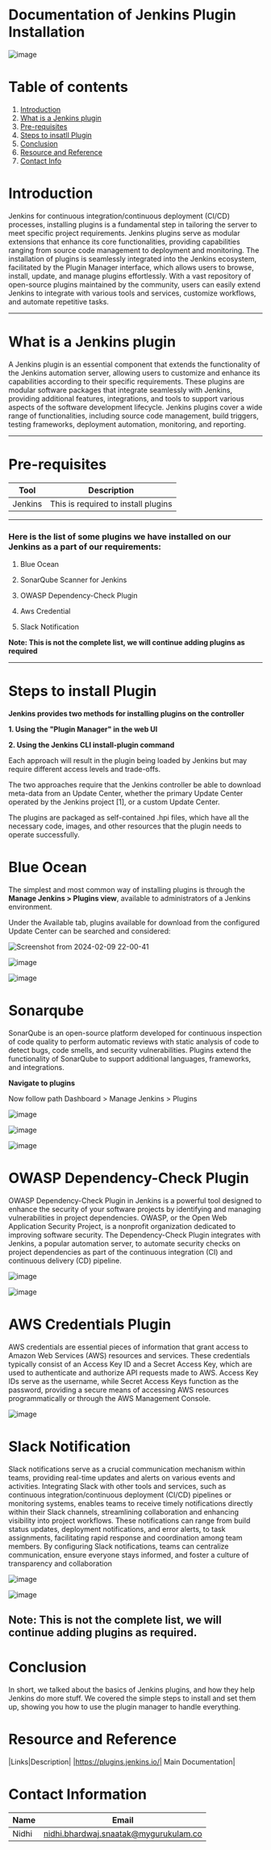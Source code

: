 # Documentation of Jenkins Plugin Installation 


![image](https://github.com/avengers-p7/Documentation/assets/156644891/50a769a7-2076-4ed7-8d56-3bf6ce448388)


# Table of contents 

1. [Introduction](#Introduction)
2. [What is a Jenkins plugin](#What-is-a-jenkins-plugin)
3. [Pre-requisites](#Pre-requisites)
4. [Steps to insatll Plugin](#Steps-to-install-plugin)
5. [Conclusion](#Conclusion)
6. [Resource and Reference](#Resource-and-Reference)
7. [Contact Info](#Contact-Information)





# Introduction 
Jenkins for continuous integration/continuous deployment (CI/CD) processes, installing plugins is a fundamental step in tailoring the server to meet specific project requirements. Jenkins plugins serve as modular extensions that enhance its core functionalities, providing capabilities ranging from source code management to deployment and monitoring. The installation of plugins is seamlessly integrated into the Jenkins ecosystem, facilitated by the Plugin Manager interface, which allows users to browse, install, update, and manage plugins effortlessly. With a vast repository of open-source plugins maintained by the community, users can easily extend Jenkins to integrate with various tools and services, customize workflows, and automate repetitive tasks. 


***

# What is a Jenkins plugin


A Jenkins plugin is an essential component that extends the functionality of the Jenkins automation server, allowing users to customize and enhance its capabilities according to their specific requirements. These plugins are modular software packages that integrate seamlessly with Jenkins, providing additional features, integrations, and tools to support various aspects of the software development lifecycle. Jenkins plugins cover a wide range of functionalities, including source code management, build triggers, testing frameworks, deployment automation, monitoring, and reporting. 


***


# Pre-requisites

|Tool|Description|
|----|------------|
|Jenkins|This is required to install plugins|


***


### Here is the list of some plugins we have installed on our Jenkins as a part of our requirements:

1. Blue Ocean

2. SonarQube Scanner for Jenkins

3. OWASP Dependency-Check Plugin

4. Aws Credential

5. Slack Notification

**Note: This is not the complete list, we will continue adding plugins as required**


***


# Steps to install Plugin


**Jenkins provides two methods for installing plugins on the controller**

**1. Using the "Plugin Manager" in the web UI**

 **2. Using the Jenkins CLI install-plugin command**


Each approach will result in the plugin being loaded by Jenkins but may require different access levels and trade-offs.

The two approaches require that the Jenkins controller be able to download meta-data from an Update Center, whether the primary Update Center operated by the Jenkins project [1], or a custom Update Center.

The plugins are packaged as self-contained .hpi files, which have all the necessary code, images, and other resources that the plugin needs to operate successfully.



# Blue Ocean



The simplest and most common way of installing plugins is through the **Manage Jenkins > Plugins view**, available to administrators of a Jenkins environment.

Under the Available tab, plugins available for download from the configured Update Center can be searched and considered: 





![Screenshot from 2024-02-09 22-00-41](https://github.com/avengers-p7/Documentation/assets/156644891/039dece4-386e-42d8-b7ce-43a793abae0d)








![image](https://github.com/avengers-p7/Documentation/assets/156644891/3256cce6-00c6-4024-8eb0-c7fb7f695302)










![image](https://github.com/avengers-p7/Documentation/assets/156644891/7ed46f7b-5787-46a0-8986-7a784f76eea4)



 





# Sonarqube 


SonarQube is an open-source platform developed for continuous inspection of code quality to perform automatic reviews with static analysis of code to detect bugs, code smells, and security vulnerabilities. Plugins extend the functionality of SonarQube to support additional languages, frameworks, and integrations.


**Navigate to plugins**

Now follow path Dashboard > Manage Jenkins > Plugins




![image](https://github.com/avengers-p7/Documentation/assets/156644891/2339b401-a0b5-434c-8a02-311f0702a3f0)







![image](https://github.com/avengers-p7/Documentation/assets/156644891/ad994575-fc47-4d5f-a74c-a33526a3c65e)








![image](https://github.com/avengers-p7/Documentation/assets/156644891/7f3fa7ae-02b3-4afc-9d77-5d1403dd32bc)





# OWASP Dependency-Check Plugin


OWASP Dependency-Check Plugin in Jenkins is a powerful tool designed to enhance the security of your software projects by identifying and managing vulnerabilities in project dependencies. OWASP, or the Open Web Application Security Project, is a nonprofit organization dedicated to improving software security. The Dependency-Check Plugin integrates with Jenkins, a popular automation server, to automate security checks on project dependencies as part of the continuous integration (CI) and continuous delivery (CD) pipeline.





![image](https://github.com/avengers-p7/Documentation/assets/156644891/b9512480-e6d6-4c86-9e5d-5979f8f9cb1f)









![image](https://github.com/avengers-p7/Documentation/assets/156644891/ca0c441a-7db6-4390-9a6f-2d9b48121d03)






# AWS Credentials Plugin


AWS credentials are essential pieces of information that grant access to Amazon Web Services (AWS) resources and services. These credentials typically consist of an Access Key ID and a Secret Access Key, which are used to authenticate and authorize API requests made to AWS. Access Key IDs serve as the username, while Secret Access Keys function as the password, providing a secure means of accessing AWS resources programmatically or through the AWS Management Console.





 ![image](https://github.com/avengers-p7/Documentation/assets/156644891/49587f56-066c-403f-9123-a23ef4edfd45)

 




# Slack Notification




Slack notifications serve as a crucial communication mechanism within teams, providing real-time updates and alerts on various events and activities. Integrating Slack with other tools and services, such as continuous integration/continuous deployment (CI/CD) pipelines or monitoring systems, enables teams to receive timely notifications directly within their Slack channels, streamlining collaboration and enhancing visibility into project workflows. These notifications can range from build status updates, deployment notifications, and error alerts, to task assignments, facilitating rapid response and coordination among team members. By configuring Slack notifications, teams can centralize communication, ensure everyone stays informed, and foster a culture of transparency and collaboration



![image](https://github.com/avengers-p7/Documentation/assets/156644891/581eb302-6717-4967-82de-e7eed102f565)









![image](https://github.com/avengers-p7/Documentation/assets/156644891/09d8bc75-9136-438f-b9b3-3b8724f1ec8a)




## Note: This is not the complete list, we will continue adding plugins as required.





# Conclusion



In short, we talked about the basics of Jenkins plugins, and how they help Jenkins do more stuff. We covered the simple steps to install and set them up, showing you how to use the plugin manager to handle everything.



# Resource and Reference



|Links|Description|
|https://plugins.jenkins.io/| Main Documentation|




# Contact Information


|Name|Email|
|-----|-----|
|Nidhi|nidhi.bhardwaj.snaatak@mygurukulam.co|






